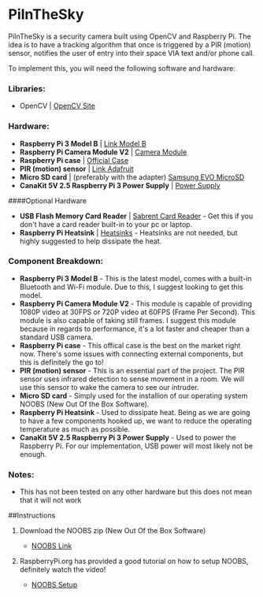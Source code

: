 # PiInTheSky

PiInTheSky is a security camera built using OpenCV and Raspberry Pi. The idea is to have a tracking algorithm that once is triggered by a PIR 
(motion) sensor, notifies the user of entry into their space VIA text and/or phone call.

To implement this, you will need the following software and hardware:

### Libraries:
- OpenCV | [OpenCV Site](http://opencv.org/)

### Hardware:
- **Raspberry Pi 3 Model B** | [Link Model B ](https://www.amazon.com/gp/product/B01CD5VC92/ref=oh_aui_detailpage_o03_s00?ie=UTF8&psc=1)
- **Raspberry Pi Camera Module V2** | [Camera Module](https://www.amazon.com/gp/product/B01ER2SKFS/ref=oh_aui_detailpage_o03_s00?ie=UTF8&psc=1)
- **Raspberry Pi case** | [Official Case](https://www.amazon.com/gp/product/B01F1PSFY6/ref=oh_aui_detailpage_o03_s00?ie=UTF8&psc=1)
- **PIR (motion) sensor** | [Link Adafruit](https://www.adafruit.com/products/189)
- **Micro SD card** | (preferably with the adapter) [Samsung EVO MicroSD](https://www.amazon.com/gp/product/B00IVPU786/ref=oh_aui_detailpage_o03_s00?ie=UTF8&psc=1)
- **CanaKit 5V 2.5 Raspberry Pi 3 Power Supply** | [Power Supply](https://www.amazon.com/gp/product/B00MARDJZ4/ref=oh_aui_detailpage_o03_s01?ie=UTF8&psc=1)

####Optional Hardware
- **USB Flash Memory Card Reader** | [Sabrent Card Reader](https://www.amazon.com/Sabrent-SuperSpeed-Windows-Certain-Android/dp/B00OJ5WBUE/ref=sr_1_4?s=pc&ie=UTF8&qid=1475681982&sr=1-4&keywords=sd%2Bcard%2Breader&th=1) - Get this if you don't have a card reader built-in to your pc or laptop.
- **Raspberry Pi Heatsink** | [Heatsinks](https://www.amazon.com/gp/product/B00HPQGTI4/ref=oh_aui_detailpage_o03_s01?ie=UTF8&psc=1) - Heatsinks are not needed, but highly suggested to help dissipate the heat.

### Component Breakdown:
- **Raspberry Pi 3 Model B** - This is the latest model, comes with a built-in Bluetooth and Wi-Fi module. Due to this, I suggest looking to get this model.
- **Raspberry Pi Camera Module V2** - This module is capable of providing 1080P video at 30FPS or 720P video at 60FPS (Frame Per Second). This module is also capable of taking still frames. I suggest this module because in regards to performance, it's a lot faster and cheaper than a standard USB camera.
- **Raspberry Pi case** - This offical case is the best on the market right now. There's some issues with connecting external components, but this is definitely the go to!
- **PIR (motion) sensor** - This is an essential part of the project. The PIR sensor uses infrared detection to sense movement in a room. We will use this sensor to wake the camera to see our intruder.
- **Micro SD card** - Simply used for the installion of our operating system NOOBS (New Out Of the Box Software).
- **Raspberry Pi Heatsink** - Used to dissipate heat. Being as we are going to have a few components hooked up, we want to reduce the operating temperature as much as possible.
- **CanaKit 5V 2.5 Raspberry Pi 3 Power Supply** - Used to power the Raspberry Pi. For our implementation, USB power will most likely not be enough.

### Notes:
- This has not been tested on any other hardware but this does not mean that it will not work




##Instructions

1. Download the NOOBS zip (New Out Of the Box Software)
    - [NOOBS Link](https://www.raspberrypi.org/downloads/noobs/)

2. RaspberryPi.org has provided a good tutorial on how to setup NOOBS, definitely watch the video! 
    - [NOOBS Setup](https://www.raspberrypi.org/help/videos/)







